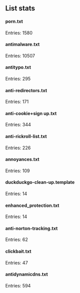 ## List stats
#### porn.txt
Entries: 1580 <br> 
#### antimalware.txt
Entries: 10507 <br> 
#### antitypo.txt
Entries: 295 <br> 
#### anti-redirectors.txt
Entries: 171 <br> 
#### anti-cookie+sign up.txt
Entries: 344 <br> 
#### anti-rickroll-list.txt
Entries: 226 <br> 
#### annoyances.txt
Entries: 109 <br> 
#### duckduckgo-clean-up.template
Entries: 14 <br> 
#### enhanced_protection.txt
Entries: 14 <br> 
#### anti-norton-tracking.txt
Entries: 62 <br> 
#### clickbait.txt
Entries: 47 <br> 
#### antidynamicdns.txt
Entries: 594 <br> 
